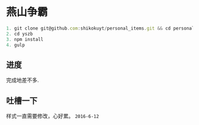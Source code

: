 # 燕山争霸

``` js
1. git clone git@github.com:shikokuyt/personal_items.git && cd personal_items
2. cd yszb
3. npm install
4. gulp
```

## 进度

完成地差不多.

## 吐槽一下

样式一直需要修改，心好累。 `2016-6-12`

